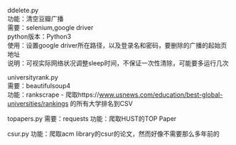 ddelete.py  
功能：清空豆瓣广播  
需要：selenium,google driver  
python版本：Python3  
使用：设置google driver所在路径，以及登录名和密码，要删除的广播的起始页地址  
说明：可视实际网络状况调整sleep时间，不保证一次性清除，可能要多运行几次  
  
universityrank.py  
需要：beautifulsoup4  
功能：rankscrape - 爬取https://www.usnews.com/education/best-global-universities/rankings 的所有大学排名到CSV

topapers.py
需要：requests
功能：爬取HUST的TOP Paper

csur.py
功能：爬取acm library的csur的论文，然而好像不需要那么多年前的
